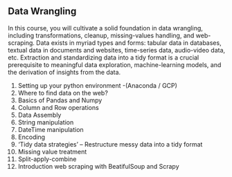 ## Data Wrangling

In this course, you will cultivate a solid foundation in data wrangling, including transformations, cleanup, missing-values handling, and web-scraping. Data exists in myriad types and forms: tabular data in databases, textual data in documents and websites, time-series data, audio-video data, etc. Extraction and standardizing data into a tidy format is a crucial prerequisite to meaningful data exploration, machine-learning models, and the derivation of insights from the data.


1. Setting up your python environment -(Anaconda / GCP)
2. Where to find data on the web?
3. Basics of Pandas and Numpy
4. Column and Row operations
5. Data Assembly
6. String manipulation
7. DateTime manipulation
8. Encoding
9. ‘Tidy data strategies’ – Restructure messy data into a tidy format
10. Missing value treatment
11. Split-apply-combine
12. Introduction web scraping with BeatifulSoup and Scrapy
